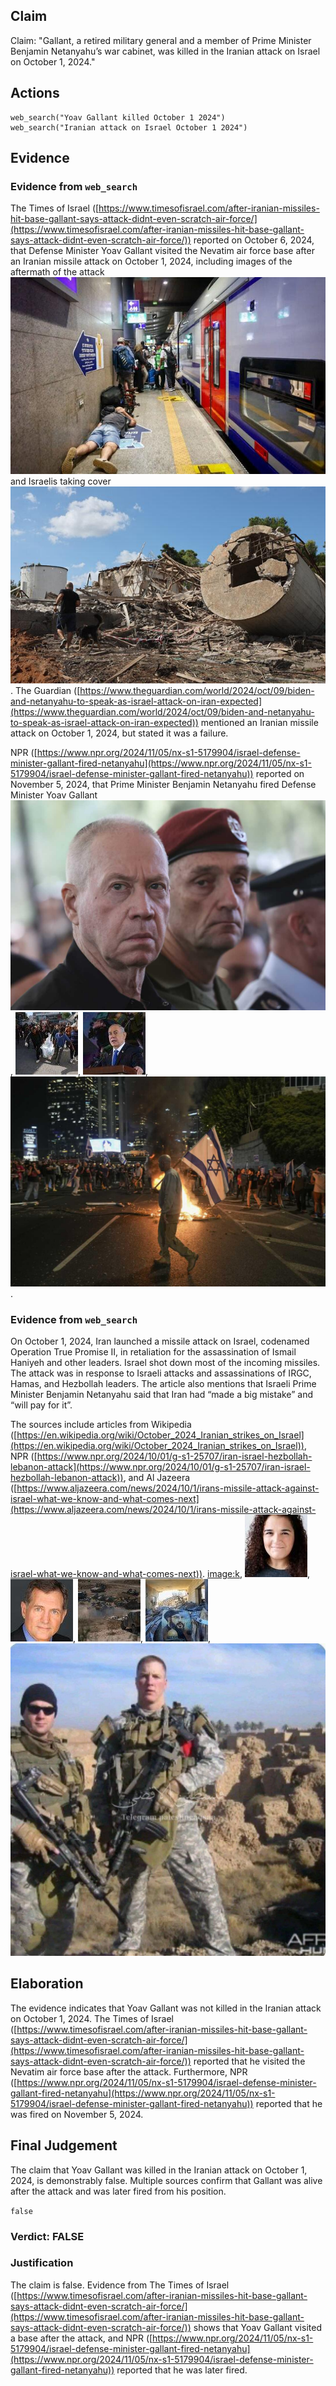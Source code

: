 ## Claim
Claim: "Gallant, a retired military general and a member of Prime Minister Benjamin Netanyahu’s war cabinet, was killed in the Iranian attack on Israel on October 1, 2024."

## Actions
```
web_search("Yoav Gallant killed October 1 2024")
web_search("Iranian attack on Israel October 1 2024")
```

## Evidence
### Evidence from `web_search`
The Times of Israel ([https://www.timesofisrael.com/after-iranian-missiles-hit-base-gallant-says-attack-didnt-even-scratch-air-force/](https://www.timesofisrael.com/after-iranian-missiles-hit-base-gallant-says-attack-didnt-even-scratch-air-force/)) reported on October 6, 2024, that Defense Minister Yoav Gallant visited the Nevatim air force base after an Iranian missile attack on October 1, 2024, including images of the aftermath of the attack ![image 3855](media/2025-08-23_00-38-1755909527-493851.jpg) and Israelis taking cover ![image 3854](media/2025-08-23_00-38-1755909526-710221.jpg). The Guardian ([https://www.theguardian.com/world/2024/oct/09/biden-and-netanyahu-to-speak-as-israel-attack-on-iran-expected](https://www.theguardian.com/world/2024/oct/09/biden-and-netanyahu-to-speak-as-israel-attack-on-iran-expected)) mentioned an Iranian missile attack on October 1, 2024, but stated it was a failure.

NPR ([https://www.npr.org/2024/11/05/nx-s1-5179904/israel-defense-minister-gallant-fired-netanyahu](https://www.npr.org/2024/11/05/nx-s1-5179904/israel-defense-minister-gallant-fired-netanyahu)) reported on November 5, 2024, that Prime Minister Benjamin Netanyahu fired Defense Minister Yoav Gallant ![image 3859](media/2025-08-23_00-38-1755909537-579979.jpg), ![image 3860](media/2025-08-23_00-38-1755909537-722493.jpg), ![image 3861](media/2025-08-23_00-38-1755909539-089735.jpg), ![image 3862](media/2025-08-23_00-38-1755909539-998672.jpg).


### Evidence from `web_search`
On October 1, 2024, Iran launched a missile attack on Israel, codenamed Operation True Promise II, in retaliation for the assassination of Ismail Haniyeh and other leaders. Israel shot down most of the incoming missiles. The attack was in response to Israeli attacks and assassinations of IRGC, Hamas, and Hezbollah leaders. The article also mentions that Israeli Prime Minister Benjamin Netanyahu said that Iran had “made a big mistake” and “will pay for it”.

The sources include articles from Wikipedia ([https://en.wikipedia.org/wiki/October_2024_Iranian_strikes_on_Israel](https://en.wikipedia.org/wiki/October_2024_Iranian_strikes_on_Israel)), NPR ([https://www.npr.org/2024/10/01/g-s1-25707/iran-israel-hezbollah-lebanon-attack](https://www.npr.org/2024/10/01/g-s1-25707/iran-israel-hezbollah-lebanon-attack)), and Al Jazeera ([https://www.aljazeera.com/news/2024/10/1/irans-missile-attack-against-israel-what-we-know-and-what-comes-next](https://www.aljazeera.com/news/2024/10/1/irans-missile-attack-against-israel-what-we-know-and-what-comes-next)). <image:k>, ![image 9458](media/2025-08-30_00-49-1756514997-705722.jpg), ![image 9460](media/2025-08-30_00-50-1756515000-079969.jpg), ![image 9465](media/2025-08-30_00-50-1756515005-569371.jpg), ![image 9468](media/2025-08-30_00-50-1756515010-365643.jpg), ![image 1](media/0.jpg)


## Elaboration
The evidence indicates that Yoav Gallant was not killed in the Iranian attack on October 1, 2024. The Times of Israel ([https://www.timesofisrael.com/after-iranian-missiles-hit-base-gallant-says-attack-didnt-even-scratch-air-force/](https://www.timesofisrael.com/after-iranian-missiles-hit-base-gallant-says-attack-didnt-even-scratch-air-force/)) reported that he visited the Nevatim air force base after the attack. Furthermore, NPR ([https://www.npr.org/2024/11/05/nx-s1-5179904/israel-defense-minister-gallant-fired-netanyahu](https://www.npr.org/2024/11/05/nx-s1-5179904/israel-defense-minister-gallant-fired-netanyahu)) reported that he was fired on November 5, 2024.


## Final Judgement
The claim that Yoav Gallant was killed in the Iranian attack on October 1, 2024, is demonstrably false. Multiple sources confirm that Gallant was alive after the attack and was later fired from his position.

`false`

### Verdict: FALSE

### Justification
The claim is false. Evidence from The Times of Israel ([https://www.timesofisrael.com/after-iranian-missiles-hit-base-gallant-says-attack-didnt-even-scratch-air-force/](https://www.timesofisrael.com/after-iranian-missiles-hit-base-gallant-says-attack-didnt-even-scratch-air-force/)) shows that Yoav Gallant visited a base after the attack, and NPR ([https://www.npr.org/2024/11/05/nx-s1-5179904/israel-defense-minister-gallant-fired-netanyahu](https://www.npr.org/2024/11/05/nx-s1-5179904/israel-defense-minister-gallant-fired-netanyahu)) reported that he was later fired.
